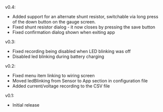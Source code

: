 v0.4:
- Added support for an alternate shunt resistor, switchable via long press of the down button on the gauge screen.
- Fixed shunt resistor dialog - it  now closes by pressing the save button
- Fixed confirmation dialog shown when exiting app

v0.3:
- Fixed recording being disabled when LED blinking was off
- Disabled led blinking during battery charging

v0.2:
- Fixed menu item linking to wiring screen
- Moved ledBlinking from Sensor to App section in configuration file
- Added current/voltage recording to the CSV file

v0.1:
- Initial release